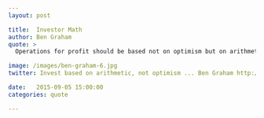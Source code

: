 ```yaml
---
layout: post

title:  Investor Math
author: Ben Graham
quote: >
  Operations for profit should be based not on optimism but on arithmetic.

image: /images/ben-graham-6.jpg
twitter: Invest based on arithmetic, not optimism ... Ben Graham http://quotes.stockflare.com/

date:   2015-09-05 15:00:00
categories: quote

---
```


